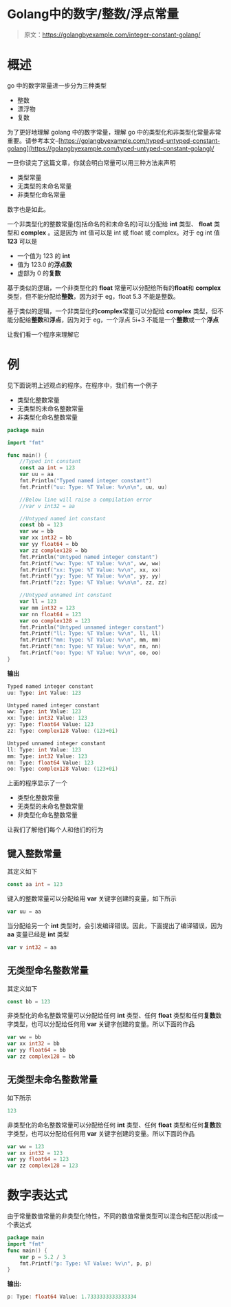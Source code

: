 # Golang中的数字/整数/浮点常量

> 原文：<https://golangbyexample.com/integer-constant-golang/>

# **概述**

go 中的数字常量进一步分为三种类型

*   整数
*   漂浮物
*   复数

为了更好地理解 golang 中的数字常量，理解 go 中的类型化和非类型化常量非常重要。请参考本文–[https://golangbyexample.com/typed-untyped-constant-golang](https://golangbyexample.com/typed-untyped-constant-golang)/

一旦你读完了这篇文章，你就会明白常量可以用三种方法来声明

*   类型常量
*   无类型的未命名常量
*   非类型化命名常量

数字也是如此。

一个非类型化的整数常量(包括命名的和未命名的)可以分配给 **int** 类型、 **float** 类型和 **complex** 。这是因为 int 值可以是 int 或 float 或 complex。对于 eg int 值 **123** 可以是

*   一个值为 123 的 **int**
*   值为 123.0 的**浮点数**
*   虚部为 0 的**复数**

基于类似的逻辑，一个非类型化的 **float** 常量可以分配给所有的**float**和 **complex** 类型，但不能分配给**整数**，因为对于 eg，float 5.3 不能是整数。

基于类似的逻辑，一个非类型化的**complex**常量可以分配给 **complex** 类型，但不能分配给**整数**和**浮点**，因为对于 eg，一个浮点 5i+3 不能是一个**整数**或一个**浮点**

让我们看一个程序来理解它

# **例**

见下面说明上述观点的程序。在程序中，我们有一个例子

*   类型化整数常量
*   无类型的未命名整数常量
*   非类型化命名整数常量

```go
package main

import "fmt"

func main() {
	//Typed int constant
	const aa int = 123
	var uu = aa
	fmt.Println("Typed named integer constant")
	fmt.Printf("uu: Type: %T Value: %v\n\n", uu, uu)

	//Below line will raise a compilation error
	//var v int32 = aa

	//Untyped named int constant
	const bb = 123
	var ww = bb
	var xx int32 = bb
	var yy float64 = bb
	var zz complex128 = bb
	fmt.Println("Untyped named integer constant")
	fmt.Printf("ww: Type: %T Value: %v\n", ww, ww)
	fmt.Printf("xx: Type: %T Value: %v\n", xx, xx)
	fmt.Printf("yy: Type: %T Value: %v\n", yy, yy)
	fmt.Printf("zz: Type: %T Value: %v\n\n", zz, zz)

	//Untyped unnamed int constant
	var ll = 123
	var mm int32 = 123
	var nn float64 = 123
	var oo complex128 = 123
	fmt.Println("Untyped unnamed integer constant")
	fmt.Printf("ll: Type: %T Value: %v\n", ll, ll)
	fmt.Printf("mm: Type: %T Value: %v\n", mm, mm)
	fmt.Printf("nn: Type: %T Value: %v\n", nn, nn)
	fmt.Printf("oo: Type: %T Value: %v\n", oo, oo)
}
```

**输出**

```go
Typed named integer constant
uu: Type: int Value: 123

Untyped named integer constant
ww: Type: int Value: 123
xx: Type: int32 Value: 123
yy: Type: float64 Value: 123
zz: Type: complex128 Value: (123+0i)

Untyped unnamed integer constant
ll: Type: int Value: 123
mm: Type: int32 Value: 123
nn: Type: float64 Value: 123
oo: Type: complex128 Value: (123+0i)
```

上面的程序显示了一个

*   类型化整数常量
*   无类型的未命名整数常量
*   非类型化命名整数常量

让我们了解他们每个人和他们的行为

## **键入整数常量**

其定义如下

```go
const aa int = 123
```

键入的整数常量可以分配给用 **var** 关键字创建的变量，如下所示

```go
var uu = aa
```

当分配给另一个 **int** 类型时，会引发编译错误。因此，下面提出了编译错误，因为 **aa** 变量已经是 **int** 类型

```go
var v int32 = aa
```

## **无类型命名整数常量**

其定义如下

```go
const bb = 123
```

非类型化的命名整数常量可以分配给任何 **int** 类型、任何 **float** 类型和任何**复数**数字类型，也可以分配给任何用 **var** 关键字创建的变量。所以下面的作品

```go
var ww = bb
var xx int32 = bb
var yy float64 = bb
var zz complex128 = bb
```

## **无类型未命名整数常量**

如下所示

```go
123
```

非类型化的命名整数常量可以分配给任何 **int** 类型、任何 **float** 类型和任何**复数**数字类型，也可以分配给任何用 **var** 关键字创建的变量。所以下面的作品

```go
var ww = 123
var xx int32 = 123
var yy float64 = 123
var zz complex128 = 123
```

# **数字表达式**

由于常量数值常量的非类型化特性，不同的数值常量类型可以混合和匹配以形成一个表达式

```go
package main
import "fmt"
func main() {
    var p = 5.2 / 3
    fmt.Printf("p: Type: %T Value: %v\n", p, p)
}
```

**输出:**

```go
p: Type: float64 Value: 1.7333333333333334
```